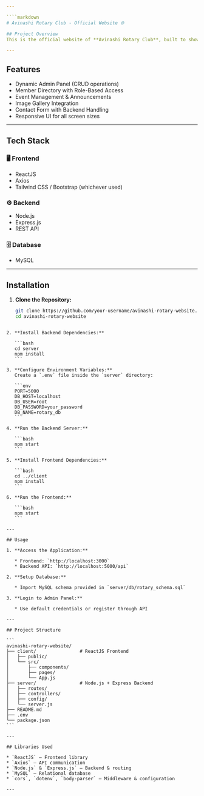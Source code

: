 ```yaml
---

````markdown
# Avinashi Rotary Club - Official Website 🌐

## Project Overview
This is the official website of **Avinashi Rotary Club**, built to showcase its members, initiatives, events, and social activities. It is a full-stack web application developed using **ReactJS** (frontend), **Node.js + Express.js** (backend), and **MySQL** (database).

---
```


## Features
- Dynamic Admin Panel (CRUD operations)
- Member Directory with Role-Based Access
- Event Management & Announcements
- Image Gallery Integration
- Contact Form with Backend Handling
- Responsive UI for all screen sizes

---

## Tech Stack

### 🖥️ Frontend
- ReactJS
- Axios
- Tailwind CSS / Bootstrap (whichever used)

### ⚙️ Backend
- Node.js
- Express.js
- REST API

### 🗄️ Database
- MySQL

---

## Installation

1. **Clone the Repository:**
   ```bash
   git clone https://github.com/your-username/avinashi-rotary-website.git
   cd avinashi-rotary-website
````

2. **Install Backend Dependencies:**

   ```bash
   cd server
   npm install
   ```

3. **Configure Environment Variables:**
   Create a `.env` file inside the `server` directory:

   ```env
   PORT=5000
   DB_HOST=localhost
   DB_USER=root
   DB_PASSWORD=your_password
   DB_NAME=rotary_db
   ```

4. **Run the Backend Server:**

   ```bash
   npm start
   ```

5. **Install Frontend Dependencies:**

   ```bash
   cd ../client
   npm install
   ```

6. **Run the Frontend:**

   ```bash
   npm start
   ```

---

## Usage

1. **Access the Application:**

   * Frontend: `http://localhost:3000`
   * Backend API: `http://localhost:5000/api`

2. **Setup Database:**

   * Import MySQL schema provided in `server/db/rotary_schema.sql`

3. **Login to Admin Panel:**

   * Use default credentials or register through API

---

## Project Structure

```
avinashi-rotary-website/
├── client/                # ReactJS Frontend
│   ├── public/
│   └── src/
│       ├── components/
│       ├── pages/
│       └── App.js
├── server/                # Node.js + Express Backend
│   ├── routes/
│   ├── controllers/
│   ├── config/
│   └── server.js
├── README.md
├── .env
└── package.json
```

---

## Libraries Used

* `ReactJS` – Frontend library
* `Axios` – API communication
* `Node.js` & `Express.js` – Backend & routing
* `MySQL` – Relational database
* `cors`, `dotenv`, `body-parser` – Middleware & configuration

---
